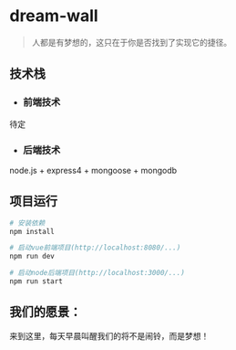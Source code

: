 # dream-wall
>人都是有梦想的，这只在于你是否找到了实现它的捷径。

## 技术栈
* ### 前端技术
待定
* ### 后端技术
node.js + express4 + mongoose + mongodb

## 项目运行

``` bash
# 安装依赖
npm install

# 启动vue前端项目(http://localhost:8080/...)
npm run dev

# 启动node后端项目(http://localhost:3000/...)
npm run start
```

## 我们的愿景：
来到这里，每天早晨叫醒我们的将不是闹铃，而是梦想！
